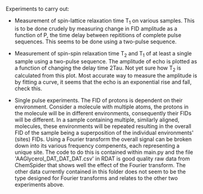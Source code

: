 Experiments to carry out:

- Measurement of spin-lattice relaxation time T<sub>1</sub> on various
 samples. This is to be done crudely by measuring change in FID amplitude
 as a function of P, the time delay between repititions of complete 
 pulse sequences. This seems to be done using a two-pulse sequence.

- Measurement of spin-spin relaxation time T<sub>2</sub> and T<sub>1</sub>
 of at least a single sample using a two-pulse sequence. The amplitude of
 echo is plotted as a function of changing the delay time 2Tau. Not yet
 sure how T<sub>2</sub> is calculated from this plot. Most accurate way
 to measure the amplitude is by fitting a curve, it seems that the echo
 is an exponential rise and fall, check this.

- Single pulse experiments. The FID of protons is dependent on their
environment. Consider a molecule with multiple atoms, the protons in
the molecule will be in different environments, consequently their 
FIDs will be different. In a sample containing multiple, similarly aligned,
molecules, these environments will be repeated resulting in the overall
FID of the sample being a superposition of the individual environments'
(sites) FIDs. Using a Fourier transform the overall signal can be broken
down into its various frequency compenents, each representing a unique
site. The code to do this is contained within main.py and the file
 'AAGlycerol_DAT_DAT_DAT.csv' in RDAT is good quality raw data from ChemSpider that
 shows well the effect of the Fourier transform. The other data currently
 contained in this folder does not seem to be the type designed for Fourier
 transforms and relates to the other two experiments above.

